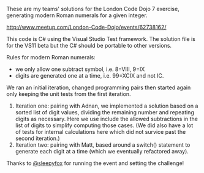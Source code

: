 These are my teams' solutions for the London Code Dojo 7 exercise, generating modern Roman numerals for a given integer.

  http://www.meetup.com/London-Code-Dojo/events/62738162/

This code is C# using the Visual Studio Test framework. The solution file is for the VS11 beta but the C# should be portable to other versions.

Rules for modern Roman numerals:

* we only allow one subtract symbol, i.e. 8=VIII, 9=IX
* digits are generated one at a time, i.e. 99=XCIX and not IC.

We ran an initial iteration, changed programming pairs then started again only keeping the unit tests from the first iteration.

1. Iteration one: pairing with Adnan, we implemented a solution based on a sorted list of digit values, dividing the remaining number and repeating digits as necessary. Here we use include the allowed subtractions in the list of digits to simplify computing those cases. (We did also have a lot of tests for internal calculations here which did not survice past the second iteration.)
2. Iteration two: pairing with Matt, based around a switch() statement to generate each digit at a time (which we eventually refactored away).

Thanks to [@sleepyfox](http://github.com/sleepyfox) for running the event and setting the challenge!


